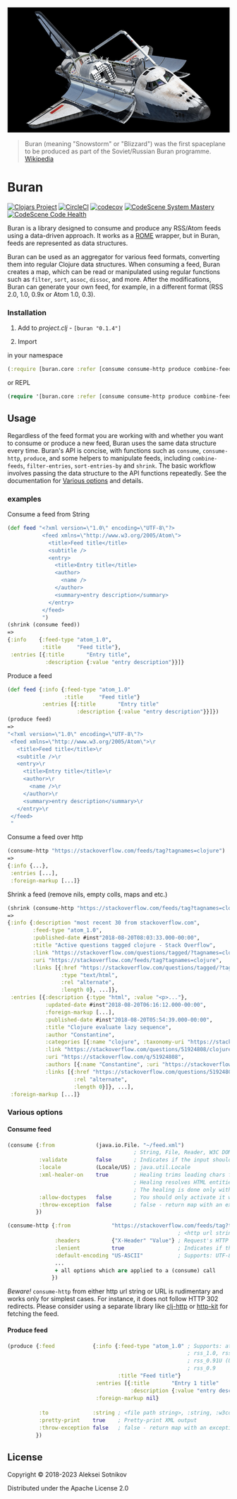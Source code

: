 ![](pic/buran.png)
> Buran (meaning "Snowstorm" or "Blizzard") was the first spaceplane to be produced as part of the Soviet/Russian Buran programme. [Wikipedia](https://en.wikipedia.org/wiki/Buran_(spacecraft))

# Buran

[![Clojars Project](https://img.shields.io/clojars/v/buran.svg)](https://clojars.org/buran)
[![CircleCI](https://circleci.com/gh/alekseysotnikov/buran.svg?style=shield)](https://circleci.com/gh/alekseysotnikov/buran)
[![codecov](https://codecov.io/gh/alekseysotnikov/buran/branch/master/graph/badge.svg)](https://codecov.io/gh/alekseysotnikov/buran)
[![CodeScene System Mastery](https://codescene.io/projects/9187/status-badges/system-mastery)](https://codescene.io/projects/9187)
[![CodeScene Code Health](https://codescene.io/projects/9187/status-badges/code-health)](https://codescene.io/projects/9187)

Buran is a library designed to consume and produce any RSS/Atom feeds using a data-driven approach. It works as a [ROME](https://rometools.github.io/rome/) wrapper, but in Buran, feeds are represented as data structures.

Buran can be used as an aggregator for various feed formats, converting them into regular Clojure data structures. When consuming a feed, Buran creates a map, which can be read or manipulated using regular functions such as ```filter```, ```sort```, ```assoc```, ```dissoc```, and more. After the modifications, Buran can generate your own feed, for example, in a different format (RSS 2.0, 1.0, 0.9x or Atom 1.0, 0.3).


### Installation

1. Add to *project.clj* - ```[buran "0.1.4"]```

2. Import 

in your namespace
```clojure
(:require [buran.core :refer [consume consume-http produce combine-feeds filter-entries sort-entries-by shrink]])
```
or REPL
````clojure
(require '[buran.core :refer [consume consume-http produce combine-feeds filter-entries sort-entries-by shrink]])
````

## Usage

Regardless of the feed format you are working with and whether you want to consume or produce a new feed, Buran uses the same data structure every time. Buran's API is concise, with functions such as `consume`, `consume-http`, `produce`, and some helpers to manipulate feeds, including `combine-feeds`, `filter-entries`, `sort-entries-by` and `shrink`. The basic workflow involves passing the data structure to the API functions repeatedly. See the documentation for [Various options](#various-options) and details.

### examples

Consume a feed from String
````clojure
(def feed "<?xml version=\"1.0\" encoding=\"UTF-8\"?>
           <feed xmlns=\"http://www.w3.org/2005/Atom\">
             <title>Feed title</title>
             <subtitle />
             <entry>
               <title>Entry title</title>
               <author>
                 <name />
               </author>
               <summary>entry description</summary>
             </entry>
           </feed>
           ")
(shrink (consume feed))
=>
{:info    {:feed-type "atom_1.0", 
           :title     "Feed title"},
 :entries [{:title       "Entry title", 
            :description {:value "entry description"}}]}
````

Produce a feed

````clojure
(def feed {:info {:feed-type "atom_1.0"
                  :title     "Feed title"}
           :entries [{:title       "Entry title"
                      :description {:value "entry description"}}]})
(produce feed)
=>
"<?xml version=\"1.0\" encoding=\"UTF-8\"?>
 <feed xmlns=\"http://www.w3.org/2005/Atom\">\r
   <title>Feed title</title>\r
   <subtitle />\r
   <entry>\r
     <title>Entry title</title>\r
     <author>\r
       <name />\r
     </author>\r
     <summary>entry description</summary>\r
   </entry>\r
 </feed>
 "
````

Consume a feed over http

````clojure
(consume-http "https://stackoverflow.com/feeds/tag?tagnames=clojure")
=>
{:info {...},
 :entries [...],
 :foreign-markup [...]}
````

Shrink a feed (remove nils, empty colls, maps and etc.)

```clojure
(shrink (consume-http "https://stackoverflow.com/feeds/tag?tagnames=clojure"))
=>
{:info {:description "most recent 30 from stackoverflow.com",
        :feed-type "atom_1.0",
        :published-date #inst"2018-08-20T08:03:33.000-00:00",
        :title "Active questions tagged clojure - Stack Overflow",
        :link "https://stackoverflow.com/questions/tagged/?tagnames=clojure&sort=active",
        :uri "https://stackoverflow.com/feeds/tag?tagnames=clojure",
        :links [{:href "https://stackoverflow.com/questions/tagged/?tagnames=clojure&sort=active",
                 :type "text/html",
                 :rel "alternate",
                 :length 0}, ...]},
 :entries [{:description {:type "html", :value "<p>..."},
            :updated-date #inst"2018-08-20T06:16:12.000-00:00",
            :foreign-markup [...],
            :published-date #inst"2018-08-20T05:54:39.000-00:00",
            :title "Clojure evaluate lazy sequence",
            :author "Constantine",
            :categories [{:name "clojure", :taxonomy-uri "https://stackoverflow.com/tags"}, ...],
            :link "https://stackoverflow.com/questions/51924808/clojure-evaluate-lazy-sequence",
            :uri "https://stackoverflow.com/q/51924808",
            :authors [{:name "Constantine", :uri "https://stackoverflow.com/users/4201205"}],
            :links [{:href "https://stackoverflow.com/questions/51924808/clojure-evaluate-lazy-sequence",
                     :rel "alternate",
                     :length 0}]}, ...],
 :foreign-markup [...]}
```
### Various options

#### Consume feed
````clojure
(consume {:from             (java.io.File. "~/feed.xml") 
                                        ; String, File, Reader, W3C DOM document, JDOM document, W3C SAX InputSource
          :validate         false       ; Indicates if the input should be validated
          :locale           (Locale/US) ; java.util.Locale
          :xml-healer-on    true        ; Healing trims leading chars from the stream (empty spaces and comments) until the XML prolog.
                                        ; Healing resolves HTML entities (from literal to code number) in the reader.
                                        ; The healing is done only with the File and Reader.
          :allow-doctypes   false       ; You should only activate it when the feeds that you process are absolutely trustful
          :throw-exception  false       ; false - return map with an exception, throw an exception otherwise
         })
````
````clojure
(consume-http {:from             "https://stackoverflow.com/feeds/tag?tagnames=clojure" 
                                                      ; <http url string>, URL, File, InputStream
               :headers          {"X-Header" "Value"} ; Request's HTTP headers map
               :lenient          true                 ; Indicates if the charset encoding detection should be relaxed
               :default-encoding "US-ASCII"           ; Supports: UTF-8, UTF-16, UTF-16BE, UTF-16LE, CP1047, US-ASCII
               ... 
               + all options which are applied to a (consume) call
              })
````
*Beware!* ```consume-http``` from either http url string or URL is rudimentary and works only for simplest cases. For instance, it does not follow HTTP 302 redirects.
Please consider using a separate library like [clj-http](https://github.com/dakrone/clj-http) or [http-kit](http://www.http-kit.org/client.html) for fetching the feed.



#### Produce feed
````clojure
(produce {:feed            {:info {:feed-type "atom_1.0" ; Supports: atom_1.0, atom_0.3, rss_2.0, 
                                                         ; rss_1.0, rss_0.94, rss_0.93, rss_0.92, 
                                                         ; rss_0.91U (Userland), rss_0.91N (Netscape), 
                                                         ; rss_0.9
                                   :title "Feed title"}
                            :entries [{:title       "Entry 1 title"
                                       :description {:value "entry description"}}]
                            :foreign-markup nil}

          :to              :string ; <file path string>, :string, :w3cdom, :jdom, File, Writer
          :pretty-print    true    ; Pretty-print XML output
          :throw-exception false   ; false - return map with an exception, throw an exception otherwise
         })
````

## License

Copyright © 2018-2023 Aleksei Sotnikov

Distributed under the Apache License 2.0
